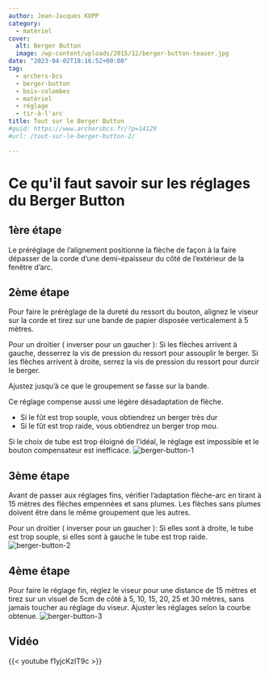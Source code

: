 ```yaml
---
author: Jean-Jacques KOPP
category:
  - matériel
cover:
  alt: Berger Button
  image: /wp-content/uploads/2015/12/berger-button-teaser.jpg
date: "2023-04-02T18:16:52+00:00"
tag:
  - archers-bcs
  - berger-button
  - bois-colombes
  - matériel
  - réglage
  - tir-à-l'arc
title: Tout sur le Berger Button
#guid: https://www.archersbcs.fr/?p=14129
#url: /tout-sur-le-berger-button-2/

---
```

# Ce qu'il faut savoir sur les réglages du **Berger Button**
## 1ère étape
Le préréglage de l’alignement positionne la flèche de façon à la faire dépasser de la corde d’une demi-épaisseur du côté de l’extérieur de la fenêtre d’arc.

## 2ème étape
Pour faire le préréglage de la dureté du ressort du bouton, alignez le viseur sur la corde et tirez sur une bande de papier disposée verticalement à 5 mètres.

Pour un droitier ( inverser pour un gaucher ): Si les flèches arrivent à gauche, desserrez la vis de pression du ressort pour assouplir le berger. Si les flèches arrivent à droite, serrez la vis de pression du ressort pour durcir le berger.

Ajustez jusqu’à ce que le groupement se fasse sur la bande.

Ce réglage compense aussi une légère désadaptation de flèche.

- Si le fût est trop souple, vous obtiendrez un berger très dur
- Si le fût est trop raide, vous obtiendrez un berger trop mou.

Si le choix de tube est trop éloigné de l’idéal, le réglage est impossible et le bouton compensateur est inefficace.
![berger-button-1](/images/berger/berger-button-1.jpg)


## 3ème étape
Avant de passer aux réglages fins, vérifier l’adaptation flèche-arc en tirant à 15 mètres des flèches empennées et sans plumes. Les flèches sans plumes doivent être dans le même groupement que les autres.

Pour un droitier ( inverser pour un gaucher ): Si elles sont à droite, le tube est trop souple, si elles sont à gauche le tube est trop raide.
![berger-button-2](/images/berger/berger-button-2.jpg)

## 4ème étape
Pour faire le réglage fin, réglez le viseur pour une distance de 15 mètres et tirez sur un visuel de 5cm de côté à 5, 10, 15, 20, 25 et 30 mètres, sans jamais toucher au réglage du viseur. Ajuster les réglages selon la courbe obtenue.
![berger-button-3](/images/berger/berger-button-3.jpg)

## Vidéo
{{< youtube f1yjcKzIT9c >}}
